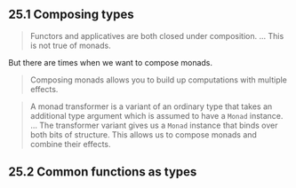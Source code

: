 ## 25.1 Composing types

> Functors and applicatives are both closed under composition. ... This is not true of monads.

But there are times when we want to compose monads.

> Composing monads allows you to build up computations with multiple effects.

> A monad transformer is a variant of an ordinary type that takes an additional type argument which is assumed to have a `Monad` instance. ... The transformer variant gives us a `Monad` instance that binds over both bits of structure. This allows us to compose monads and combine their effects.

## 25.2 Common functions as types

